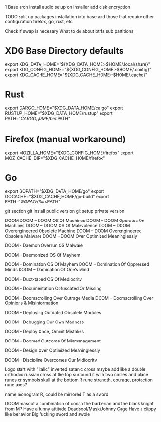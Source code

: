 1 Base arch install
audio setup on installer
add disk encryption

TODO
split up packages installation into base
and those that require other configuration firefox, go, rust, etc

Check if swap is necesary 
What to do about btrfs sub partitions

# XDG Base Directory defaults
export XDG_DATA_HOME="${XDG_DATA_HOME:-$HOME/.local/share}"
export XDG_CONFIG_HOME="${XDG_CONFIG_HOME:-$HOME/.config}"
export XDG_CACHE_HOME="${XDG_CACHE_HOME:-$HOME/.cache}"

# Rust
export CARGO_HOME="$XDG_DATA_HOME/cargo"
export RUSTUP_HOME="$XDG_DATA_HOME/rustup"
export PATH="$CARGO_HOME/bin:$PATH"

# Firefox (manual workaround)
export MOZILLA_HOME="$XDG_CONFIG_HOME/firefox"
export MOZ_CACHE_DIR="$XDG_CACHE_HOME/firefox"

# Go
export GOPATH="$XDG_DATA_HOME/go"
export GOCACHE="$XDG_CACHE_HOME/go-build"
export PATH="$GOPATH/bin:$PATH"

git section
git install public version
git setup private version


DOOM
DOOM – DOOM OS Of Machines
DOOM – DOOM Operates On Machines
DOOM – DOOM OS Of Malevolence
DOOM – DOOM Overengineered Obsolete Machine
DOOM – DOOM Overengineered Obsolete Malware
DOOM – DOOM Over Optimized Meaninglessly

DOOM - Daemon Overrun OS Malware

DOOM – Daemonized OS Of Mayhem

DOOM – Domination OS Of Mayhem
DOOM – Domination Of Oppressed Minds
DOOM – Domination Of One’s Mind

DOOM – Duct-taped OS Of Mediocrity

DOOM – Documentation Obfuscated Or Missing

DOOM – Doomscrolling Over Outrage Media
DOOM – Doomscrolling Over Opinions & Misinformation

DOOM – Deploying Outdated Obsolete Modules

DOOM – Debugging Our Own Madness

DOOM – Deploy Once, Ommit Mistakes

DOOM – Doomed Outcome Of Mismanagement

DOOM – Design Over Optimized Meaninglessly

DOOM – Discipline Overcomes Our Midiocrity

Logo
start with "italic" inverted satanic cross
maybe add like a double orthodox russian cross at the top 
surround it with two circles and place runes or symbols
skull at the bottom
R rune
strength, courage, protection rune
axes?

name monogram
R, could be mirrored
T as a sword

DOOM mascot a combination of conan the barberian and the black knight from MP
Have a funny attitude Deadpool/Mask/Johnny Cage
Have a clippy like behavior
Big fucking sword and swole
    

